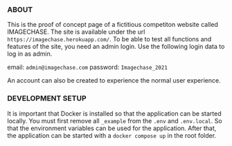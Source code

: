### ABOUT

This is the proof of concept page of a fictitious competiton website called IMAGECHASE. The site is available under the url `https://imagechase.herokuapp.com/`. To be able to test all functions and features of the site, you need an admin login. Use the following login data to log in as admin.

email: `admin@imagechase.com`
password: `Imagechase_2021`

An account can also be created to experience the normal user experience.

### DEVELOPMENT SETUP

It is important that Docker is installed so that the application can be started locally. You must first remove all `_example` from the `.env` and `.env.local`. So that the environment variables can be used for the application.
After that, the application can be started with a `docker compose up` in the root folder.
